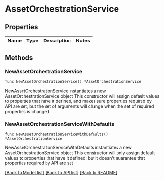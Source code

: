 # AssetOrchestrationService

## Properties

Name | Type | Description | Notes
------------ | ------------- | ------------- | -------------

## Methods

### NewAssetOrchestrationService

`func NewAssetOrchestrationService() *AssetOrchestrationService`

NewAssetOrchestrationService instantiates a new AssetOrchestrationService object
This constructor will assign default values to properties that have it defined,
and makes sure properties required by API are set, but the set of arguments
will change when the set of required properties is changed

### NewAssetOrchestrationServiceWithDefaults

`func NewAssetOrchestrationServiceWithDefaults() *AssetOrchestrationService`

NewAssetOrchestrationServiceWithDefaults instantiates a new AssetOrchestrationService object
This constructor will only assign default values to properties that have it defined,
but it doesn't guarantee that properties required by API are set


[[Back to Model list]](../README.md#documentation-for-models) [[Back to API list]](../README.md#documentation-for-api-endpoints) [[Back to README]](../README.md)


